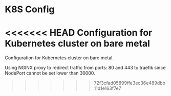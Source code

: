# K8S Config
<<<<<<< HEAD
Configuration for Kubernetes cluster on bare metal
=======
Configuration for Kubernetes cluster on bare metal.

Using NGINX proxy to redirect traffic from ports: 80 and 443 to traefik since NodePort cannot be set lower than 30000.
>>>>>>> 72f3cfad05899ffe3ec36e489dbb11d1e163f7e7
